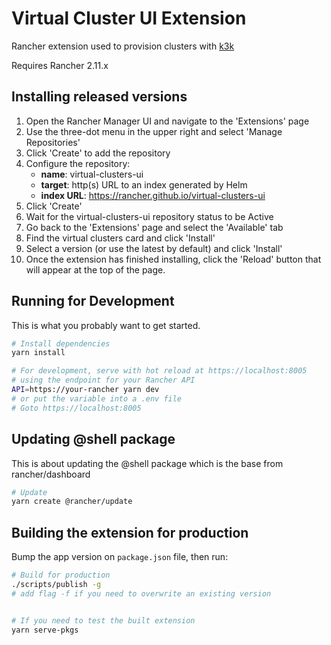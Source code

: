 # Virtual Cluster UI Extension
Rancher extension used to provision clusters with [k3k](https://github.com/rancher/k3k/)

Requires Rancher 2.11.x

## Installing released versions
1. Open the Rancher Manager UI and navigate to the 'Extensions' page
2. Use the three-dot menu in the upper right and select 'Manage Repositories'
3. Click 'Create' to add the repository
4. Configure the repository:
    * **name**: virtual-clusters-ui 
    * **target**: http(s) URL to an index generated by Helm 
    * **index URL**: https://rancher.github.io/virtual-clusters-ui
5. Click 'Create' 
6. Wait for the virtual-clusters-ui repository status to be Active
7. Go back to the 'Extensions' page and select the 'Available' tab
8. Find the virtual clusters card and click 'Install'
9. Select a version (or use the latest by default) and click 'Install'
10. Once the extension has finished installing, click the 'Reload' button that will appear at the top of the page.


## Running for Development
This is what you probably want to get started.
```bash
# Install dependencies
yarn install

# For development, serve with hot reload at https://localhost:8005
# using the endpoint for your Rancher API
API=https://your-rancher yarn dev
# or put the variable into a .env file
# Goto https://localhost:8005
```

## Updating @shell package
This is about updating the @shell package which is the base from rancher/dashboard
```bash
# Update
yarn create @rancher/update
```

## Building the extension for production
Bump the app version on `package.json` file, then run:
```bash
# Build for production
./scripts/publish -g 
# add flag -f if you need to overwrite an existing version


# If you need to test the built extension
yarn serve-pkgs
```
